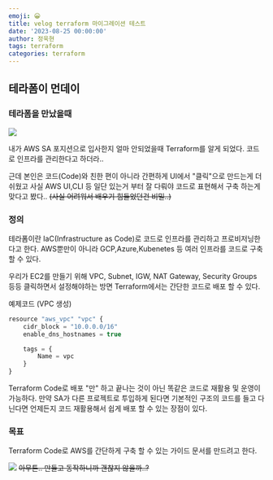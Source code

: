 ```yaml
---
emoji: 😀
title: velog terraform 마이그레이션 테스트
date: '2023-08-25 00:00:00'
author: 정욱현
tags: terraform
categories: terraform
---
```


## 테라폼이 먼데이



### 테라폼을 만났을때

![](https://velog.velcdn.com/images/jtret2424/post/2882317b-5e80-47cf-8e9e-d984da1194f9/image.gif)



내가 AWS SA 포지션으로 입사한지 얼마 안되었을때 Terraform를 알게 되었다.
코드로 인프라를 관리한다고 하더라..

근데 본인은 코드(Code)와 친한 편이 아니라 간편하게 UI에서 "클릭"으로 만드는게 더 쉬웠고
사실 AWS UI,CLI 등 일단 있는거 부터 잘 다뤄야 코드로 표현해서 구축 하는게 맞다고 봤다..
~~(사실 어려워서 배우기 힘들었던건 비밀..)~~

### 정의

테라폼이란 IaC(Infrastructure as Code)로 코드로 인프라를 관리하고 프로비저닝한다고 한다.
AWS뿐만이 아니라 GCP,Azure,Kubenetes 등 여러 인프라를 코드로 구축 할 수 있다.

우리가 EC2를 만들기 위해 VPC, Subnet, IGW, NAT Gateway, Security Groups 등등 클릭하면서 설정해야하는 방면 Terraform에서는 간단한 코드로 배포 할 수 있다.

예제코드 (VPC 생성)
```js
resource "aws_vpc" "vpc" {
	cidr_block = "10.0.0.0/16"
	enable_dns_hostnames = true

	tags = {
    	Name = vpc
    }
}
```

Terraform Code로 배포 "만" 하고 끝나는 것이 아닌 똑같은 코드로 재활용 및 운영이 가능하다.
만약 SA가 다른 프로젝트로 투입하게 된다면 기본적인 구조의 코드를 들고 다닌다면 언제든지 코드 재활용해서 쉽게 배포 할 수 있는 장점이 있다.

### 목표
Terraform Code로 AWS를 간단하게 구축 할 수 있는 가이드 문서를 만드려고 한다.

![](https://velog.velcdn.com/images/jtret2424/post/8af64f68-6466-4b60-987c-f1c98c0a3b4e/image.gif)
~~아무튼.. 만들고 동작하니까 괜찮지 않을까..?~~